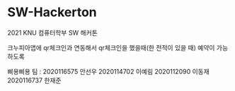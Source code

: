 # SW-Hackerton
2021 KNU 컴퓨터학부 SW 해커톤


크누피아앱에 qr체크인과 연동해서 qr체크인을 했을때(한 전적이 있을 때) 예약이 가능하도록


삐용삐용 팀 : 2020116575 안선우 2020114702 이예림 2020112090 이동재 2020116737 한재준
